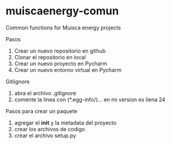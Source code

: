# muiscaenergy-comun
Common functions for Muisca energy projects


Pasos
1. Crear un nuevo repositorio en github
2. Clonar el repositorio en local
3. Crear un nuevo proyecto en Pycharm
4. Crear un nuevo entorno virtual en Pycharm

Gitiignore
1. abra el archivo .gitignore 
2. comente la linea con (*.egg-info/)... en mi version es liena 24

Pasos para crear un paquete
1. agregar el __init__ y la metadata del proyecto
2. crear los archivos de codigo
2. crear el archivo setup.py

